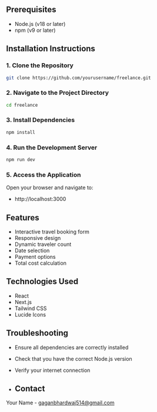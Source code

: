 ## Prerequisites
- Node.js (v18 or later)
- npm (v9 or later)

## Installation Instructions

### 1. Clone the Repository
```bash
git clone https://github.com/yourusername/freelance.git
```

### 2. Navigate to the Project Directory
```bash
cd freelance
```

### 3. Install Dependencies
```bash
npm install
```

### 4. Run the Development Server
```bash
npm run dev
```

### 5. Access the Application
Open your browser and navigate to:
- http://localhost:3000

## Features
- Interactive travel booking form
- Responsive design
- Dynamic traveler count
- Date selection
- Payment options
- Total cost calculation

## Technologies Used
- React
- Next.js
- Tailwind CSS
- Lucide Icons

## Troubleshooting
- Ensure all dependencies are correctly installed
- Check that you have the correct Node.js version
- Verify your internet connection

- ## Contact
Your Name - gaganbhardwaj514@gmail.com
